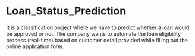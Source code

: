 # Loan_Status_Prediction
It is a classification project where we have to predict whether a loan would be approved or not. The company wants to automate the loan eligibility process (real-time) based on customer detail provided while filling out the online application form.

